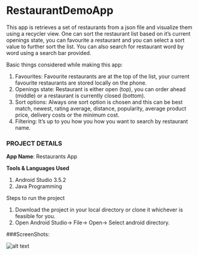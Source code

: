 # RestaurantDemoApp 
This app is retrieves a set of restaurants from a json file and visualize them using a recycler view. One can sort the restaurant list based on it’s current openings state, you can favourite a restaurant and you can select a sort value to further sort the list. You can also search for restaurant word by word using a search bar provided.

Basic things considered while making this app:

1. Favourites: Favourite restaurants are at the top of the list, your current favourite restaurants are stored locally on the phone.
2. Openings state: Restaurant is either open (top), you can order ahead (middle) or a restaurant is currently closed (bottom).
3. Sort options: Always one sort option is chosen and this can be best match, newest, rating average, distance, popularity, average product price, delivery costs or the minimum cost.
4. Filtering: It’s up to you how you how you want to search by restaurant name.

### PROJECT DETAILS
**App Name**: Restaurants App

**Tools & Languages Used**
1. Android Studio 3.5.2
2. Java Programming

Steps to run the project
1. Download the project in your local directory or clone it whichever is feasible for you.
2. Open Android Studio-> File-> Open-> Select android directory.


###ScreenShots:

![alt text](https://github.com/yogeshMarutiPatil/RestaurantDemoApp/edit/master/RestaurantApp.jpg)





